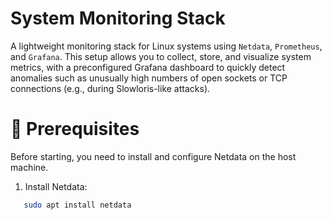 # System Monitoring Stack
A lightweight monitoring stack for Linux systems using `Netdata`, `Prometheus`, and `Grafana`.
This setup allows you to collect, store, and visualize system metrics, with a preconfigured Grafana dashboard to quickly detect anomalies such as unusually high numbers of open sockets or TCP connections (e.g., during Slowloris-like attacks).

# 🔧 Prerequisites
Before starting, you need to install and configure Netdata on the host machine.
1. Install Netdata:
```bash
   sudo apt install netdata
```
